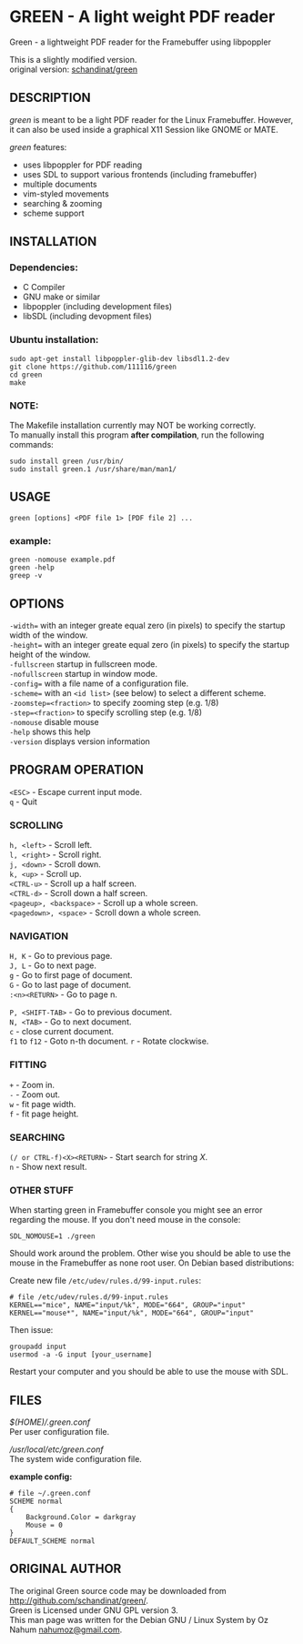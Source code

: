 GREEN - A light weight PDF reader
=======================================

Green - a lightweight PDF reader for the Framebuffer using libpoppler

This is a slightly modified version.  
original version: [schandinat/green](https://github.com/schandinat/green)


DESCRIPTION
-----------

*green* is meant to be a light PDF reader for the Linux Framebuffer. 
However, it can also be used inside a graphical X11 Session like GNOME or
MATE. 

*green* features:

 - uses libpoppler for PDF reading
 - uses SDL to support various frontends (including framebuffer)
 - multiple documents
 - vim-styled movements
 - searching & zooming
 - scheme support
 
INSTALLATION
------------

### Dependencies:
- C Compiler
- GNU make or similar
- libpoppler (including development files)
- libSDL (including devopment files)


### Ubuntu installation:

    sudo apt-get install libpoppler-glib-dev libsdl1.2-dev
    git clone https://github.com/111116/green
    cd green
    make

### NOTE:  
The Makefile installation currently may NOT be working correctly.  
To manually install this program **after compilation**, run the following commands:

    sudo install green /usr/bin/
    sudo install green.1 /usr/share/man/man1/


USAGE
--------

    green [options] <PDF file 1> [PDF file 2] ...


### example:

    green -nomouse example.pdf
    green -help
    greep -v


OPTIONS
-------

`-width=` 
    with an integer greate equal zero (in pixels) to specify the startup width of the window.  
`-height=` 
    with an integer greate equal zero (in pixels) to specify the startup height of the window.  
`-fullscreen`
    startup in fullscreen mode.  
`-nofullscreen`
    startup in window mode.  
`-config=`
    with a file name of a configuration file.  
`-scheme=`
    with an `<id list>` (see below) to select a different scheme.  
`-zoomstep=<fraction>`
    to specify zooming step (e.g. 1/8)  
`-step=<fraction>`
    to specify scrolling step (e.g. 1/8)  
`-nomouse`
    disable mouse  
`-help`
    shows this help  
`-version`
    displays version information  
  

PROGRAM OPERATION
------------------
`<ESC>` - Escape current input mode.   
`q` - Quit

### SCROLLING
`h, <left>` - Scroll left.  
`l, <right>` - Scroll right.  
`j, <down>` - Scroll down.  
`k, <up>` - Scroll up.  
`<CTRL-u>` - Scroll up a half screen.  
`<CTRL-d>` - Scroll down a half screen.  
`<pageup>, <backspace>` - Scroll up a whole screen.  
`<pagedown>, <space>` - Scroll down a whole screen.  

### NAVIGATION
`H, K` - Go to previous page.  
`J, L` - Go to next page.  
`g` - Go to first page of document.  
`G` - Go to last page of document.  
`:<n><RETURN>` - Go to page n.  

`P, <SHIFT-TAB>` - Go to previous document.  
`N, <TAB>` - Go to next document.  
`c` - close current document.  
`f1` to `f12` - Goto n-th document.
`r` - Rotate clockwise.


### FITTING
`+` - Zoom in.  
`-` - Zoom out.  
`w` - fit page width.  
`f` - fit page height.  

### SEARCHING 
`(/ or CTRL-f)<X><RETURN>` - Start search for string *X*.  
`n` - Show next result.

### OTHER STUFF
When starting green in Framebuffer console you might see an error regarding the mouse. 
If you don't need mouse in the console:

    SDL_NOMOUSE=1 ./green 

Should work around the problem. Other wise you should be able to use the mouse in the 
Framebuffer as none root user. 
On Debian based distributions:

Create new file `/etc/udev/rules.d/99-input.rules`:

    # file /etc/udev/rules.d/99-input.rules
    KERNEL=="mice", NAME="input/%k", MODE="664", GROUP="input"
    KERNEL=="mouse*", NAME="input/%k", MODE="664", GROUP="input"

Then issue:
    
    groupadd input
    usermod -a -G input [your_username]

Restart your computer and you should be able to use the mouse with SDL. 

FILES
-----
*$(HOME)/.green.conf*     
  Per user configuration file.  

*/usr/local/etc/green.conf*  
  The system wide configuration file.   
  
**example config:**  

    # file ~/.green.conf
    SCHEME normal
    {
    	Background.Color = darkgray
    	Mouse = 0
    }
    DEFAULT_SCHEME normal



ORIGINAL AUTHOR
------
The original Green source code may be downloaded from <http://github.com/schandinat/green/>.   
Green is Licensed under GNU GPL version 3.  
This man page was written for the Debian GNU / Linux System by Oz Nahum <nahumoz@gmail.com>.

